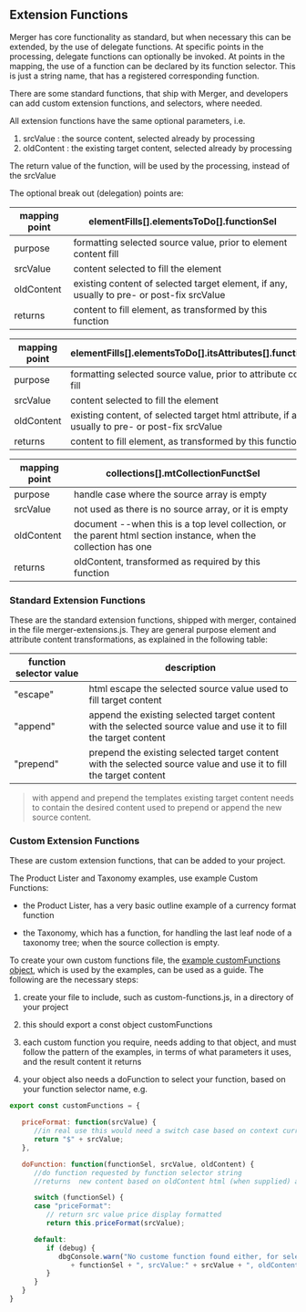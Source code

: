 ## Extension Functions

Merger has core functionality as standard, but when necessary this can be extended, by the use of delegate functions. At specific points in the processing, delegate functions can optionally be invoked.
At points in the mapping, the use of a function can be declared by its function selector. This is just a string name, that has a registered corresponding function.

There are some standard functions, that ship with Merger, and developers can add custom extension functions, and selectors, where needed.

All extension functions have the same optional parameters, i.e.
 
1. srcValue : the source content, selected already by processing
2. oldContent : the existing target content, selected already by processing

The return value of the function, will be used by the processing, instead of the srcValue 

The optional break out (delegation) points are:

| mapping point | elementFills[].elementsToDo[].functionSel |
| - | - |
| purpose | formatting selected source value, prior to element content fill |
| srcValue | content selected to fill the element |
| oldContent | existing content of selected target element, if any, usually to pre- or post-fix srcValue |
| returns | content to fill element, as transformed by this function |

| mapping point | elementFills[].elementsToDo[].itsAttributes[].functionSel |
| - | - |
| purpose | formatting selected source value, prior to attribute content fill |
| srcValue | content selected to fill the element |
| oldContent | existing content, of selected target html attribute, if any, usually to pre- or post-fix srcValue |
| returns | content to fill element, as transformed by this function |

| mapping point | collections[].mtCollectionFunctSel |
| - | - |
| purpose | handle case where the source array is empty |
| srcValue | not used as there is no source array, or it is empty |
| oldContent | document --when this is a top level collection, or the parent html section instance, when the collection has one  |
| returns | oldContent, transformed as required by this function |

### Standard Extension Functions

These are the standard extension functions, shipped with merger, contained in the file merger-extensions.js. 
They are general purpose element and attribute content transformations, as explained in the following table:

| function selector value | description |
| - | - |
| "escape" | html escape the selected source value used to fill target content |
| "append" | append the existing selected target content with the selected source value and use it to fill the target content |
| "prepend" | prepend the existing selected target content with the selected source value and use it to fill the target content|

> with append and prepend the templates existing target content needs to contain the desired content used to prepend or append the new source content.

### Custom Extension Functions

These are custom extension functions, that can be added to your project.
 
 The Product Lister and Taxonomy examples, use example Custom Functions:

- the Product Lister, has a very basic outline example of a currency format function

- the Taxonomy, which has a function, for handling the last leaf node of a taxonomy tree; when the source collection is empty.

To create your own custom functions file, the <a href="examples/lib/custom-functions.js" target="_blank">example customFunctions object</a>, which is used by the examples, can be used as a guide. The following are the necessary steps:

1) create your file to include, such as custom-functions.js, in a directory of your project

2) this should export a const object customFunctions

3) each custom function you require, needs adding to that object, and must follow the pattern of the examples, in terms of what parameters it uses, and the result content it returns

4) your object also needs a doFunction to select your function, based on your function selector name, e.g.

```js
export const customFunctions = {

   priceFormat: function(srcValue) {
      //in real use this would need a switch case based on context currency
      return "$" + srcValue;
   },

   doFunction: function(functionSel, srcValue, oldContent) {
      //do function requested by function selector string
      //returns  new content based on oldContent html (when supplied) and srcValue (when supplied)

      switch (functionSel) {
      case "priceFormat":
         // return src value price display formatted
         return this.priceFormat(srcValue);

      default:
         if (debug) {
            dbgConsole.warn("No custome function found either, for selector:"
               + functionSel + ", srcValue:" + srcValue + ", oldContent:" + oldContent);
         }
      }
   }
}

```



<!--stackedit_data:
eyJoaXN0b3J5IjpbNTc0MjE0MTEzXX0=
-->